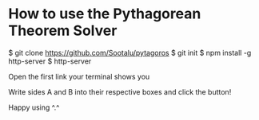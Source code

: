# How to use the Pythagorean Theorem Solver

$ git clone https://github.com/Sootalu/pytagoros
$ git init
$ npm install -g http-server
$ http-server

Open the first link your terminal shows you

Write sides A and B into their respective boxes and click the button!

Happy using ^.^
